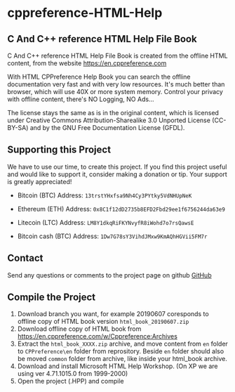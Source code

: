 # cppreference-HTML-Help
## C And C++ reference HTML Help File Book

C And C++ reference HTML Help File Book is created from the offline HTML content, from the website https://en.cppreference.com

With HTML CPPreference Help Book you can search the offline documentation very fast and with very low resources. It's much better than browser, which will use 40X or more system memory. Control your privacy with offline content, there's NO Logging, NO Ads...

The license stays the same as is in the original content, which is licensed under Creative Commons Attribution-Sharealike 3.0 Unported License (CC-BY-SA) and by the GNU Free Documentation License (GFDL).

## Supporting this Project

We have to use our time, to create this project. If you find this project useful and would like to support it, consider making a donation or tip. Your support is greatly appreciated!

* Bitcoin (BTC) Address: `13trstYHxfsa9Nh4Cy3PYtky5VdNHUpNeK`

* Ethereum (ETH) Address: `0x8C1f12dD2735b8EFD2Fbd29ee1f6756244da63e9`

* Litecoin (LTC) Address: `LM8Y1dkqRiFKYNvyfR8iWohd7o7rsQawsE`

* Bitcoin cash (BTC) Address: `1Dw7G78sY3VihdJMxw9KmAQhHGVii5FM7r`

## Contact

Send any questions or comments to the project page on github [GitHub](https://github.com/ewuc/cppreference-HTML-Help)

## Compile the Project
1. Download branch you want, for example 20190607 coresponds to offline copy of HTML book version `html_book_20190607.zip`
2. Download offline copy of HTML book from https://en.cppreference.com/w/Cppreference:Archives
3. Extract the `html_book_XXXX.zip` archive, and move content from `en` folder to `CPPreference\en` folder from reprository. Beside `en` folder should also be moved `common` folder from  archive, like inside your html_book archive.
4. Download and install Microsoft HTML Help Workshop. (On XP we are using ver 4.71.1015.0 from 1999-2000)
5. Open the project (.HPP) and compile
